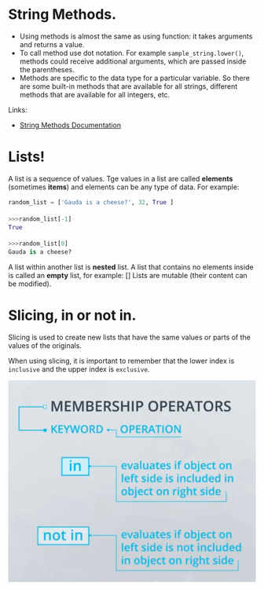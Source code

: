 # String Methods.

* Using methods is almost the same as using function: it takes arguments and returns a value. 
* To call method use dot notation. For example `sample_string.lower()`, methods could receive additional arguments, which are passed inside the parentheses.
* Methods are specific to the data type for a particular variable. So there are some built-in methods that are available for all strings, different methods that are available for all integers, etc.

Links:

* [String Methods Documentation](https://docs.python.org/3/library/stdtypes.html#string-methods)



# Lists!

A list is a sequence of values. Tge values in a list are called **elements** (sometimes **items**) and elements can be any type of data. For example:
```python
random_list = ['Gauda is a cheese?', 32, True ]

>>>random_list[-1]
True

>>>random_list[0]
Gauda is a cheese?
```

A list within another list is **nested** list. A list that contains no elements inside is called an **empty** list, for example: []
Lists are mutable (their content can be modified).

# Slicing, in or not in.

Slicing is used to create new lists that have the same values or parts of the values of the originals.

When using slicing, it is important to remember that the lower index is `inclusive` and the upper index is 
`exclusive`. 

![Membership operators](membership_operators.png)